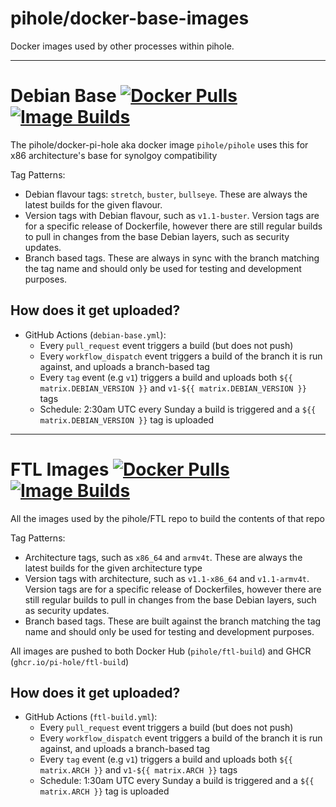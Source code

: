 # pihole/docker-base-images

Docker images used by other processes within pihole.

---
# Debian Base [![Docker Pulls](https://img.shields.io/docker/pulls/pihole/debian-base)](https://hub.docker.com/r/pihole/debian-base) [![Image Builds](https://github.com/pi-hole/docker-base-images/actions/workflows/debian-base.yml/badge.svg)](https://github.com/pi-hole/docker-base-images/actions/workflows/debian-base.yml)

The pihole/docker-pi-hole aka docker image `pihole/pihole` uses this for x86 architecture's base for synolgoy compatibility

Tag Patterns:

- Debian flavour tags: `stretch`, `buster`, `bullseye`. These are always the latest builds for the given flavour.
- Version tags with Debian flavour, such as `v1.1-buster`. Version tags are for a specific release of Dockerfile, however there are still regular builds to pull in changes from the base Debian layers, such as security updates.
- Branch based tags. These are always in sync with the branch matching the tag name and should only be used for testing and development purposes.

## How does it get uploaded?

- GitHub Actions (`debian-base.yml`):
  - Every `pull_request` event triggers a build (but does not push)
  - Every `workflow_dispatch` event triggers a build of the branch it is run against, and uploads a branch-based tag
  - Every `tag` event (e.g `v1`) triggers a build and uploads both `${{ matrix.DEBIAN_VERSION }}` and `v1-${{ matrix.DEBIAN_VERSION }}` tags
  - Schedule: 2:30am UTC every Sunday a build is triggered and a `${{ matrix.DEBIAN_VERSION }}` tag is uploaded

---
# FTL Images [![Docker Pulls](https://img.shields.io/docker/pulls/pihole/ftl-build)](https://hub.docker.com/r/pihole/ftl-build) [![Image Builds](https://github.com/pi-hole/docker-base-images/actions/workflows/ftl-build.yml/badge.svg)](https://github.com/pi-hole/docker-base-images/actions/workflows/ftl-build.yml)

All the images used by the pihole/FTL repo to build the contents of that repo

Tag Patterns:
 - Architecture tags, such as `x86_64` and `armv4t`. These are always the latest builds for the given architecture type
 - Version tags with architecture, such as `v1.1-x86_64` and `v1.1-armv4t`. Version tags are for a specific release of Dockerfiles, however there are still regular builds to pull in changes from the base Debian layers, such as security updates.
 - Branch based tags. These are built against the branch matching the tag name and should only be used for testing and development purposes.

All images are pushed to both Docker Hub (`pihole/ftl-build`) and GHCR (`ghcr.io/pi-hole/ftl-build`)

## How does it get uploaded?

- GitHub Actions (`ftl-build.yml`):
  - Every `pull_request` event triggers a build (but does not push)
  - Every `workflow_dispatch` event triggers a build of the branch it is run against, and uploads a branch-based tag
  - Every `tag` event (e.g `v1`) triggers a build and uploads both `${{ matrix.ARCH }}` and `v1-${{ matrix.ARCH }}` tags
  - Schedule: 1:30am UTC every Sunday a build is triggered and a `${{ matrix.ARCH }}` tag is uploaded

